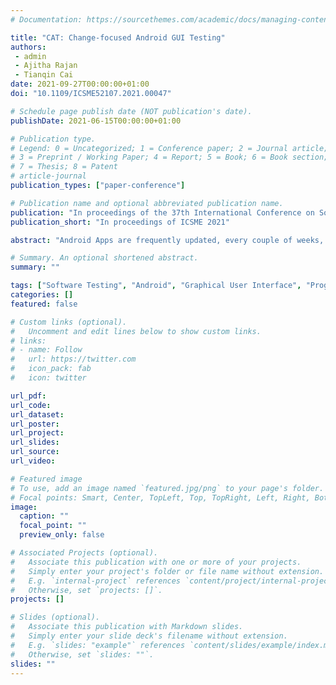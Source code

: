 ```yaml
---
# Documentation: https://sourcethemes.com/academic/docs/managing-content/

title: "CAT: Change-focused Android GUI Testing"
authors:
 - admin
 - Ajitha Rajan
 - Tianqin Cai
date: 2021-09-27T00:00:00+01:00
doi: "10.1109/ICSME52107.2021.00047"

# Schedule page publish date (NOT publication's date).
publishDate: 2021-06-15T00:00:00+01:00

# Publication type.
# Legend: 0 = Uncategorized; 1 = Conference paper; 2 = Journal article;
# 3 = Preprint / Working Paper; 4 = Report; 5 = Book; 6 = Book section;
# 7 = Thesis; 8 = Patent
# article-journal
publication_types: ["paper-conference"]

# Publication name and optional abbreviated publication name.
publication: "In proceedings of the 37th International Conference on Software Maintenance and Evolution (ICSME 2021)"
publication_short: "In proceedings of ICSME 2021"

abstract: "Android Apps are frequently updated, every couple of weeks, to keep up with changing user, hardware and business demands. Correctness of App updates is checked through extensive testing. Recent research has proposed tools for automated GUI event generation in Android Apps. These techniques, however, are not efficient at checking App updates as the generated GUI events do not prioritise updates, and instead explore other App behaviours. We address this need in this paper with CAT (Change-focused Android GUI Testing). For App updates, at the source code or GUI level, CAT performs change impact analysis to identify GUI elements affected by the update. CAT then generates GUI event sequences to interact with the affected GUI elements. Our empirical evaluations using 21 publicly available open source and 2 commercial Android Apps demonstrate that CAT is able to automatically identify GUI elements affected by App updates, generate and execute GUI event sequences focusing on change-affected GUI elements. Comparison with two popular GUI event generation tools, DroidBot and DroidMate, revealed that CAT was more effective at interacting with the change-affected GUI elements. Finally, CAT was able to detect previously unknown change-related bugs in two open source Apps. Developers of the commercial Apps found CAT was more effective than their in-house GUI testing tool in interacting with changed elements and faster at detecting seeded bugs."

# Summary. An optional shortened abstract.
summary: ""

tags: ["Software Testing", "Android", "Graphical User Interface", "Program Analysis"]
categories: []
featured: false

# Custom links (optional).
#   Uncomment and edit lines below to show custom links.
# links:
# - name: Follow
#   url: https://twitter.com
#   icon_pack: fab
#   icon: twitter

url_pdf:
url_code:
url_dataset:
url_poster:
url_project:
url_slides:
url_source:
url_video:

# Featured image
# To use, add an image named `featured.jpg/png` to your page's folder. 
# Focal points: Smart, Center, TopLeft, Top, TopRight, Left, Right, BottomLeft, Bottom, BottomRight.
image:
  caption: ""
  focal_point: ""
  preview_only: false

# Associated Projects (optional).
#   Associate this publication with one or more of your projects.
#   Simply enter your project's folder or file name without extension.
#   E.g. `internal-project` references `content/project/internal-project/index.md`.
#   Otherwise, set `projects: []`.
projects: []

# Slides (optional).
#   Associate this publication with Markdown slides.
#   Simply enter your slide deck's filename without extension.
#   E.g. `slides: "example"` references `content/slides/example/index.md`.
#   Otherwise, set `slides: ""`.
slides: ""
---
```

